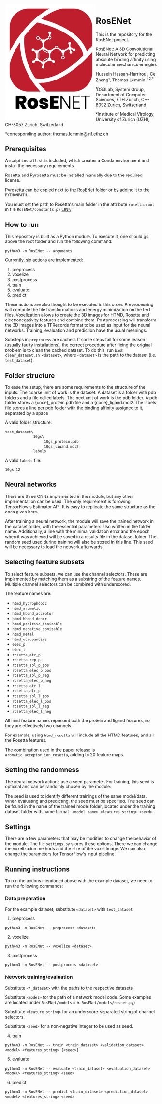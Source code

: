 <img src="logo.png" align="left" width="300">

# RosENet

This is the repository for the RosENet project.

RosENet: A 3D Convolutional Neural Network for predicting absolute binding affinity using molecular mechanics energies

Hussein Hassan-Harrirou¹, Ce Zhang¹, Thomas Lemmin <sup>1,2,*</sup>

¹DS3Lab, System Group, Department of Computer Sciences, ETH Zurich, CH-8092 Zurich, Switzerland

²Institute of Medical Virology, University of Zurich (UZH), CH-8057 Zurich, Switzerland

\*corresponding author: thomas.lemmin@inf.ethz.ch

## Prerequisites

A script `install.sh` is included, which creates a Conda environment and install the necessary requirements.

Rosetta and Pyrosetta must be installed manually due to the required license.

Pyrosetta can be copied next to the RosENet folder or by adding it to the `PYTHONPATH`.

You must set the path to Rosetta's main folder in the attribute `rosetta.root` in file `RosENet/constants.py` [LINK](RosENet/constants.py#L65)

## How to run

This repository is built as a Python module. To execute it, one should go above the root folder and run the following command:

```
python3 -m RosENet -- arguments
```

Currently, six actions are implemented:

1. preprocess
2. voxelize
3. postprocess
4. train
5. evaluate
6. predict

These actions are also thought to be executed in this order.
Preprocessing will compute the file transformations and energy minimization on the text files.
Voxelization allows to create the 3D images for HTMD, Rosetta and electronegativity features and combine them.
Postprocessing will transform the 3D images into a TFRecords format to be used as input for the neural networks.
Training, evaluation and prediction have the usual meanings.

Substeps in `preprocess` are cached. If some steps fail for some reason (usually faulty installations), the correct procedure after fixing the original problem is to clean the cached dataset. To do this, run `bash clear_dataset.sh <dataset>`, where `<dataset>` is the path to the dataset (i.e. `test_dataset`).

## Folder structure

To ease the setup, there are some requirements to the structure of the inputs.
The coarse unit of work is the dataset. A dataset is a folder with pdb folders and a file called labels.
The next unit of work is the pdb folder. A pdb folder stores a {code}_protein.pdb file and a {code}_ligand.mol2.
The labels file stores a line per pdb folder with the binding affinity assigned to it, separated by a space


A valid folder structure:
```
test_dataset\
             10gs\
                  10gs_protein.pdb
                  10gs_ligand.mol2
             labels
```

A valid `labels` file:
```
10gs 12
```

## Neural networks

There are three CNNs implemented in the module, but any other implementation can be used. The only requirement is following TensorFlow's Estimator API.
It is easy to replicate the same structure as the ones given here.

After training a neural network, the module will save the trained network in the dataset folder, with the essential parameters also written in the folder name. Additionally, a line with the minimal validation error and the epoch when it was achieved will be saved in a results file in the dataset folder. The random seed used during training will also be stored in this line. This seed will be necessary to load the network afterwards. 

## Selecting feature subsets

To select feature subsets, we can use the channel selectors. These are implemented by matching them as a substring of the feature names. Multiple channel selectors can be combined with underscored.

The feature names are: 

* `htmd_hydrophobic`
* `htmd_aromatic`
* `htmd_hbond_acceptor`
* `htmd_hbond_donor`
* `htmd_positive_ionizable`
* `htmd_negative_ionizable`
* `htmd_metal`
* `htmd_occupancies`
* `elec_p`
* `elec_l`
* `rosetta_atr_p`
* `rosetta_rep_p`
* `rosetta_sol_p_pos`
* `rosetta_elec_p_pos`
* `rosetta_sol_p_neg`
* `rosetta_elec_p_neg`
* `rosetta_atr_l`
* `rosetta_atr_p`
* `rosetta_sol_l_pos`
* `rosetta_elec_l_pos`
* `rosetta_sol_l_neg`
* `rosetta_elec_l_neg`

All `htmd` feature names represent both the protein and ligand features, so they are effectively two channels.

For example, using `htmd_rosetta` will include all the HTMD features, and all the Rosetta features.

The combination used in the paper release is `aromatic_acceptor_ion_rosetta`, adding to 20 feature maps.


## Setting the randomness

The neural network actions use a seed parameter. For training, this seed is optional and can be randomly chosen by the module.

The seed is used to identify different trainings of the same model/data. When evaluating and predicting, the seed must be specified. The seed can be found in the name of the trained model folder, located under the training dataset folder with name format `_<model_name>_<features_string>_<seed>`.

## Settings

There are a few parameters that may be modified to change the behavior of the module. The file `settings.py` stores these options.
There we can change the voxelization methods and the size of the voxel image. We can also change the parameters for TensorFlow's input pipeline.

## Running instructions

To run the actions mentioned above with the example dataset, we need to run the following commands:

### Data preparation

For the example dataset, substitute `<dataset>` with `test_dataset`

1. preprocess
```
python3 -m RosENet -- preprocess <dataset>
```
2. voxelize
```
python3 -m RosENet -- voxelize <dataset>
```
3. postprocess
```
python3 -m RosENet -- postprocess <dataset>
```

### Network training/evaluation

Substitute `<*_dataset>` with the paths to the respective datasets. 

Substitute `<model>` for the path of a network model code. Some examples are located under `RosENet/models` (i.e. `RosENet/models/resnet.py`)

Substitute `<feature_string>` for an underscore-separated string of channel selectors.

Substitute `<seed>` for a non-negative integer to be used as seed.

4. train
```
python3 -m RosENet -- train <train_dataset> <validation_dataset> <model> <features_string> [<seed>]
```
5. evaluate
```
python3 -m RosENet -- evaluate <train_dataset> <evaluation_dataset> <model> <features_string> <seed>
```
6. predict
```
python3 -m RosENet -- predict <train_dataset> <prediction_dataset> <model> <features_string> <seed>
```
